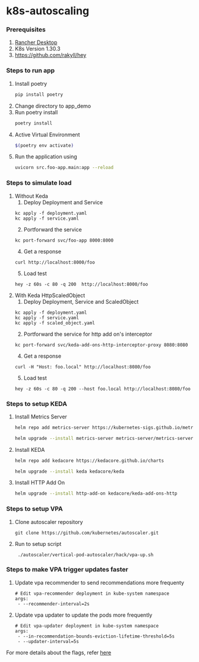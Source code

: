 # k8s-autoscaling

### Prerequisites

1. [Rancher Desktop](https://rancherdesktop.io/)
2. K8s Version 1.30.3
3. https://github.com/rakyll/hey

### Steps to run app

1. Install poetry
   ```sh
   pip install poetry
   ```
2. Change directory to app_demo
3. Run poetry install
   ```sh
   poetry install
   ```
4. Active Virtual Environment
   ```sh
   $(poetry env activate)
   ```
5. Run the application using
   ```sh
   uvicorn src.foo-app.main:app --reload
   ```

### Steps to simulate load

1. Without Keda
   1. Deploy Deployment and Service
   ```
   kc apply -f deployment.yaml
   kc apply -f service.yaml
   ```
   2. Portforward the service
   ```
   kc port-forward svc/foo-app 8000:8000
   ```
   4. Get a response
   ```
   curl http://localhost:8000/foo
   ```
   5. Load test
   ```
   hey -z 60s -c 80 -q 200  http://localhost:8000/foo
   ```
2. With Keda HttpScaledObject
   1. Deploy Deployment, Service and ScaledObject
   ```
   kc apply -f deployment.yaml
   kc apply -f service.yaml
   kc apply -f scaled_object.yaml
   ```
   2. Portforward the service for http add on's interceptor
   ```
   kc port-forward svc/keda-add-ons-http-interceptor-proxy 8080:8080
   ```
   4. Get a response
   ```
   curl -H "Host: foo.local" http://localhost:8080/foo
   ```
   5. Load test
   ```
   hey -z 60s -c 80 -q 200 --host foo.local http://localhost:8080/foo
   ```

### Steps to setup KEDA

1. Install Metrics Server

   ```sh
   helm repo add metrics-server https://kubernetes-sigs.github.io/metrics-server/

   helm upgrade --install metrics-server metrics-server/metrics-server
   ```

2. Install KEDA

   ```sh
   helm repo add kedacore https://kedacore.github.io/charts

   helm upgrade --install keda kedacore/keda
   ```

3. Install HTTP Add On

   ```sh
   helm upgrade --install http-add-on kedacore/keda-add-ons-http
   ```

### Steps to setup VPA
1. Clone autoscaler repository
   ```shell
   git clone https://github.com/kubernetes/autoscaler.git
   ```
2. Run to setup script
   ```shell
    ./autoscaler/vertical-pod-autoscaler/hack/vpa-up.sh
   ```

### Steps to make VPA trigger updates faster
1. Update vpa recommender to send recommendations more frequenty
   ```shell
   # Edit vpa-recommender deployment in kube-system namespace
   args:
    - --recommender-interval=2s
   ```
2. Update vpa updater to update the pods more frequently
   ```shell
   # Edit vpa-updater deployment in kube-system namespace
   args:
    - --in-recommendation-bounds-eviction-lifetime-threshold=5s
    - --updater-interval=5s
   ```
For more details about the flags, refer [here](https://github.com/kubernetes/autoscaler/blob/master/vertical-pod-autoscaler/docs/flags.md)